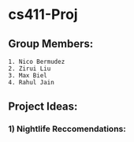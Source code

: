 # cs411-Proj

## Group Members:
    1. Nico Bermudez
    2. Zirui Liu
    3. Max Biel
    4. Rahul Jain

## Project Ideas:
### 1) Nightlife Reccomendations:
